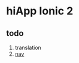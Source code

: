 # hiApp Ionic 2

## todo

1. translation
2. [nav](http://ionicframework.com/docs/v2/api/components/nav/NavController/)